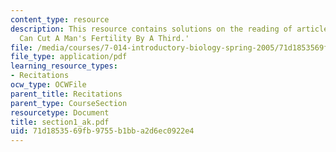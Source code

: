 ```yaml
---
content_type: resource
description: This resource contains solutions on the reading of article 'Mobile Phones
  Can Cut A Man's Fertility By A Third.'
file: /media/courses/7-014-introductory-biology-spring-2005/71d1853569fb9755b1bba2d6ec0922e4_section1_ak.pdf
file_type: application/pdf
learning_resource_types:
- Recitations
ocw_type: OCWFile
parent_title: Recitations
parent_type: CourseSection
resourcetype: Document
title: section1_ak.pdf
uid: 71d18535-69fb-9755-b1bb-a2d6ec0922e4
---
```

